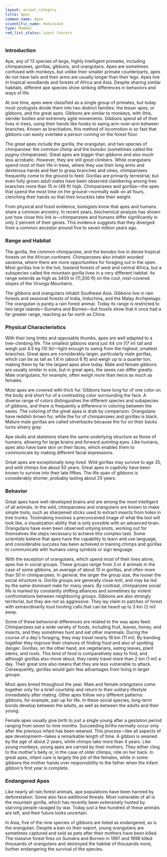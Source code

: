 ```yaml
---
layout: animal_category
title: Apes
common_name: Apes
scientific_name: Hominidae
type: Mammal
red_list_status: Least Concern
---
```


### Introduction

Ape, any of 13 species of large, highly intelligent primates, including chimpanzees, gorillas, gibbons, and orangutans. Apes are sometimes confused with monkeys, but unlike their smaller primate counterparts, apes do not have tails and their arms are usually longer than their legs. Apes live in tropical woodlands and forests of Africa and Asia. Despite sharing similar habitats, different ape species show striking differences in behaviors and ways of life.

At one time, apes were classified as a single group of primates, but today most zoologists divide them into two distinct families: the lesser apes, or gibbons, and the great apes. Gibbons are similar to monkeys, with lithe, slender bodies and extremely agile movements. Gibbons spend all of their lives in trees, using their hands like hooks to swing arm-over-arm between branches. Known as brachiation, this method of locomotion is so fast that gibbons can easily overtake a person running on the forest floor. 

The great apes include the gorilla, the orangutan, and two species of chimpanzee: the common chimp and the bonobo (sometimes called the pygmy chimpanzee). Great apes are bigger than gibbons and also much less acrobatic. However, they are still good climbers. While orangutans spend most of their life in trees, where they use their long arms and dexterous hands and feet to grasp branches and vines, chimpanzees frequently come to the ground to feed. Gorillas are primarily terrestrial, but even fully grown adult males have been observed clambering among tree branches more than 15 m (49 ft) high. Chimpanzees and gorillas—the apes that spend the most time on the ground—normally walk on all fours, clenching their hands so that their knuckles take their weight.

From physical and fossil evidence, biologists know that apes and humans share a common ancestry. In recent years, biochemical analysis has shown just how close this link is—chimpanzees and humans differ significantly in only 2 percent of their genes. This evidence suggests that they diverged from a common ancestor around five to seven million years ago. 

### Range and Habitat

The gorilla, the common chimpanzee, and the bonobo live in dense tropical forests on the African continent. Chimpanzees also inhabit wooded savanna, where there are more opportunities for foraging out in the open. Most gorillas live in the hot, lowland forests of west and central Africa, but a subspecies called the mountain gorilla lives in a very different habitat. Its range extends as high as 3400 m (11,200 ft) on the cool, mist-covered slopes of the Virunga Mountains.

The gibbons and orangutans inhabit Southeast Asia. Gibbons live in rain forests and seasonal forests of India, Indochina, and the Malay Archipelago. The orangutan is purely a rain forest animal. Today its range is restricted to two large islands—Sumatra and Borneo—but fossils show that it once had a far greater range, reaching as far north as China.

### Physical Characteristics

With their long limbs and opposable thumbs, apes are well adapted to a tree-climbing life. The smallest gibbons stand just 44 cm (17 in) tall and weigh just 4.5 kg (10 lb)—light enough to swing from the highest, smallest branches. Great apes are considerably larger, particularly male gorillas, which can be as tall as 1.8 m (about 6 ft) and weigh up to a quarter ton, making them by far the largest apes alive today. Male and female gibbons are usually similar in size, but in great apes, the sexes can differ greatly. Male orangutans, for example, often weigh more than twice as much as females.

Most apes are covered with thick fur. Gibbons have long fur of one color on the body and short fur of a contrasting color surrounding the face. A diverse range of colors distinguishes the different species and subspecies of gibbons, and there is frequently a difference in coloring between the sexes. The coloring of the great apes is drab by comparison. Orangutans have reddish brown fur, while the fur of chimpanzees and gorillas is black. Mature male gorillas are called silverbacks because the fur on their backs turns silvery gray.

Ape skulls and skeletons share the same underlying structure as those of humans, allowing for large brains and forward-pointing eyes. Like humans, apes also have bare skin on their faces, which enables them to communicate by making different facial expressions.

Great apes are exceptionally long-lived. Wild gorillas may survive to age 35, and wild chimps live about 50 years. Great apes in captivity have been known to survive into their late fifties. The life span of gibbons is considerably shorter, probably lasting about 25 years.

### Behavior

Great apes have well-developed brains and are among the most intelligent of all animals. In the wild, chimpanzees and orangutans are known to make simple tools, such as sharpened sticks used to extract insects from holes in tree trunks. Toolmaking involves a preconceived image of what the tool will look like, a visualization ability that is only possible with an advanced brain. Orangutans have even been observed untying knots, working out for themselves the steps necessary to achieve this complex task. Some scientists believe that apes have the capability to learn and use language, and considerable success has been achieved in training chimps and gorillas to communicate with humans using symbols or sign language.

With the exception of orangutans, which spend most of their lives alone, apes live in social groups. These groups range from 3 or 4 animals in the case of some gibbons, an average of about 10 in gorillas, and often more than 50 in chimpanzees. In general, the larger the group size, the looser the social structure is. Gorilla groups are generally close-knit, and may be led by the same dominant male for many years. By contrast, chimpanzee social life is marked by constantly shifting alliances and sometimes by violent confrontations between neighboring groups. Gibbons are also strongly territorial, but they are not as aggressive. They lay claim to patches of forest with extraordinarily loud hooting calls that can be heard up to 3 km (2 mi) away.

Some of these behavioral differences are related to the way apes feed. Chimpanzees eat a wide variety of foods, including fruit, leaves, honey, and insects, and they sometimes hunt and eat other mammals. During the course of a day's foraging, they may travel nearly 18 km (11 mi). By banding together they improve their chances of finding food and also of spotting danger. Gorillas, on the other hand, are vegetarians, eating leaves, plant stems, and roots. This kind of food is comparatively easy to find, and although gorillas also move about, they rarely travel more than 2 km (1 mi) a day. Their great size also means that they are less vulnerable to attack. Consequently, gorillas would gain few advantages from living in larger groups.

Most apes breed throughout the year. Male and female orangutans come together only for a brief courtship and return to their solitary lifestyle immediately after mating. Other apes follow very different patterns: gibbons, for example, pair up for life. In these social species, long-term bonds develop between the adults, as well as between the adults and their young.

Female apes usually give birth to just a single young after a gestation period ranging from seven to nine months. Succeeding births normally occur only after the previous infant has been weaned. This process—like all aspects of ape development—takes a remarkable length of time. A gibbon is weaned by the age of about 2 years, while chimps take more than 4 years. Like young monkeys, young apes are carried by their mothers. They either cling to the mother's belly or, in the case of older chimps, ride on her back. In great apes, infant care is largely the job of the females, while in some gibbons the mother hands over responsibility to the father when the infant gibbon's first year is complete.

### Endangered Apes

Like nearly all rain forest animals, ape populations have been harmed by deforestation. Some also face additional threats. Most vulnerable of all is the mountain gorilla, which has recently been extensively hunted by starving people ravaged by war. Today just a few hundred of these animals are left, and their future looks uncertain.

In Asia, five of the nine species of gibbons are listed as endangered, as is the orangutan. Despite a ban on their export, young orangutans are sometimes captured and sold as pets after their mothers have been killed. The massive forest fires on Sumatra and Borneo in 1997 and 1998 killed thousands of orangutans and destroyed the habitat of thousands more, further endangering the survival of the species.
